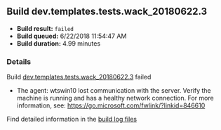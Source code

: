## Build dev.templates.tests.wack_20180622.3
- **Build result:** `failed`
- **Build queued:** 6/22/2018 11:54:47 AM
- **Build duration:** 4.99 minutes
### Details
Build [dev.templates.tests.wack_20180622.3](https://winappstudio.visualstudio.com/web/build.aspx?pcguid=a4ef43be-68ce-4195-a619-079b4d9834c2&builduri=vstfs%3a%2f%2f%2fBuild%2fBuild%2f25916) failed

+ The agent: wtswin10 lost communication with the server. Verify the machine is running and has a healthy network connection. For more information, see: https://go.microsoft.com/fwlink/?linkid=846610

Find detailed information in the [build log files](https://uwpctdiags.blob.core.windows.net/buildlogs/dev.templates.tests.wack_20180622.3_logs.zip)
